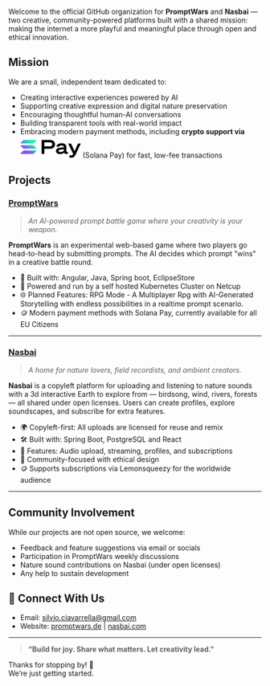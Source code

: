 Welcome to the official GitHub organization for **PromptWars** and **Nasbai** — two creative, 
community-powered platforms built with a shared mission: making the internet a more playful and meaningful place through open and ethical innovation.

## Mission

We are a small, independent team dedicated to:

- Creating interactive experiences powered by AI
- Supporting creative expression and digital nature preservation
- Encouraging thoughtful human-AI conversations
- Building transparent tools with real-world impact  
- Embracing modern payment methods, including **crypto support via** ![Solana Pay Logo](../assets/solana-logo.svg) (Solana Pay) for fast, low-fee transactions


## Projects

### [PromptWars](https://promptwars.de)

> _An AI-powered prompt battle game where your creativity is your weapon._

**PromptWars** is an experimental web-based game where two players go head-to-head by submitting prompts. The AI decides which prompt "wins" in a creative battle round.

- 🚀 Built with: Angular, Java, Spring boot, EclipseStore
- 🔐 Powered and run by a self hosted Kubernetes Cluster on Netcup
- 🌐 Planned Features: RPG Mode - A Multiplayer Rpg with AI-Generated Storytelling with endless possibilities in a realtime prompt scenario.
- 🪙 Modern payment methods with Solana Pay, currently available for all EU Citizens

---

###  [Nasbai](https://nasbai.com)

> _A home for nature lovers, field recordists, and ambient creators._

**Nasbai** is a copyleft platform for uploading and listening to nature sounds with a 3d interactive Earth to explore from — birdsong, wind, rivers, forests — all shared under open licenses. Users can create profiles, explore soundscapes, and subscribe for extra features.

- 🌍 Copyleft-first: All uploads are licensed for reuse and remix
- 🛠️  Built with: Spring Boot, PostgreSQL and React
- 💾 Features: Audio upload, streaming, profiles, and subscriptions
- 👥 Community-focused with ethical design
- 🪙 Supports subscriptions via Lemonsqueezy for the worldwide audience


---

## Community Involvement

While our projects are not open source, we welcome:

- Feedback and feature suggestions via email or socials  
- Participation in PromptWars weekly discussions  
- Nature sound contributions on Nasbai (under open licenses)  
- Any help to sustain development

## 📡 Connect With Us

- Email: silvio.ciavarrella@gmail.com
- Website: [promptwars.de](https://promptwars.de) | [nasbai.com](https://nasbai.com)

---

> **“Build for joy. Share what matters. Let creativity lead.”**

Thanks for stopping by! 🚀  
We’re just getting started.
